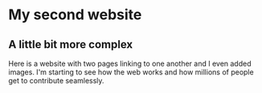 # My second website

## A little bit more complex

Here is a website with two pages linking to one another and I even added images. I'm starting to see how the web works and how millions of people get to contribute seamlessly.